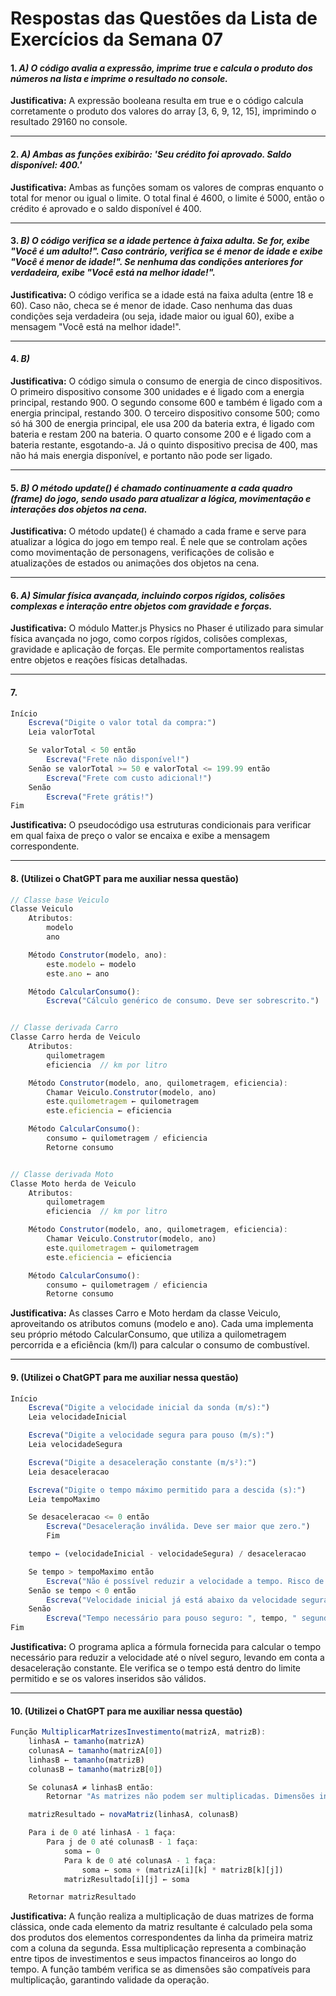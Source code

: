 # Respostas das Questões da Lista de Exercícios da Semana 07

#### 1.  **_A) O código avalia a expressão, imprime true e calcula o produto dos números na lista e imprime o resultado no console._** 

**Justificativa:** A expressão booleana resulta em true e o código calcula corretamente o produto dos valores do array [3, 6, 9, 12, 15], imprimindo o resultado 29160 no console.
______

#### 2.  **_A) Ambas as funções exibirão: 'Seu crédito foi aprovado. Saldo disponível: 400.'_**

**Justificativa:** Ambas as funções somam os valores de compras enquanto o total for menor ou igual o limite. O total final é 4600, o limite é 5000, então o crédito é aprovado e o saldo disponível é 400.
______

#### 3.  **_B) O código verifica se a idade pertence à faixa adulta. Se for, exibe "Você é um adulto!". Caso contrário, verifica se é menor de idade e exibe "Você é menor de idade!". Se nenhuma das condições anteriores for verdadeira, exibe "Você está na melhor idade!"._**

**Justificativa:** O código verifica se a idade está na faixa adulta (entre 18 e 60). Caso não, checa se é menor de idade. Caso nenhuma das duas condições seja verdadeira (ou seja, idade maior ou igual 60), exibe a mensagem "Você está na melhor idade!".
______

#### 4.  **_B)_**

**Justificativa:** O código simula o consumo de energia de cinco dispositivos. O primeiro dispositivo consome 300 unidades e é ligado com a energia principal, restando 900. O segundo consome 600 e também é ligado com a energia principal, restando 300. O terceiro dispositivo consome 500; como só há 300 de energia principal, ele usa 200 da bateria extra, é ligado com bateria e restam 200 na bateria. O quarto consome 200 e é ligado com a bateria restante, esgotando-a. Já o quinto dispositivo precisa de 400, mas não há mais energia disponível, e portanto não pode ser ligado.
______

#### 5.  **_B) O método update() é chamado continuamente a cada quadro (frame) do jogo, sendo usado para atualizar a lógica, movimentação e interações dos objetos na cena._**

**Justificativa:** O método update() é chamado a cada frame e serve para atualizar a lógica do jogo em tempo real. É nele que se controlam ações como movimentação de personagens, verificações de colisão e atualizações de estados ou animações dos objetos na cena.
______

#### 6.  **_A) Simular física avançada, incluindo corpos rígidos, colisões complexas e interação entre objetos com gravidade e forças._**

**Justificativa:** O módulo Matter.js Physics no Phaser é utilizado para simular física avançada no jogo, como corpos rígidos, colisões complexas, gravidade e aplicação de forças. Ele permite comportamentos realistas entre objetos e reações físicas detalhadas.
______

#### 7.  

```javascript
Início
    Escreva("Digite o valor total da compra:")
    Leia valorTotal

    Se valorTotal < 50 então
        Escreva("Frete não disponível!")
    Senão se valorTotal >= 50 e valorTotal <= 199.99 então
        Escreva("Frete com custo adicional!")
    Senão
        Escreva("Frete grátis!")
Fim
```

**Justificativa:** O pseudocódigo usa estruturas condicionais para verificar em qual faixa de preço o valor se encaixa e exibe a mensagem correspondente.
______

#### 8. (Utilizei o ChatGPT para me auxiliar nessa questão)

```javascript
// Classe base Veiculo
Classe Veiculo
    Atributos:
        modelo
        ano

    Método Construtor(modelo, ano):
        este.modelo ← modelo
        este.ano ← ano

    Método CalcularConsumo():
        Escreva("Cálculo genérico de consumo. Deve ser sobrescrito.")


// Classe derivada Carro
Classe Carro herda de Veiculo
    Atributos:
        quilometragem
        eficiencia  // km por litro

    Método Construtor(modelo, ano, quilometragem, eficiencia):
        Chamar Veiculo.Construtor(modelo, ano)
        este.quilometragem ← quilometragem
        este.eficiencia ← eficiencia

    Método CalcularConsumo():
        consumo ← quilometragem / eficiencia
        Retorne consumo


// Classe derivada Moto
Classe Moto herda de Veiculo
    Atributos:
        quilometragem
        eficiencia  // km por litro

    Método Construtor(modelo, ano, quilometragem, eficiencia):
        Chamar Veiculo.Construtor(modelo, ano)
        este.quilometragem ← quilometragem
        este.eficiencia ← eficiencia

    Método CalcularConsumo():
        consumo ← quilometragem / eficiencia
        Retorne consumo
```

**Justificativa:** As classes Carro e Moto herdam da classe Veiculo, aproveitando os atributos comuns (modelo e ano). Cada uma implementa seu próprio método CalcularConsumo, que utiliza a quilometragem percorrida e a eficiência (km/l) para calcular o consumo de combustível.
______

#### 9. (Utilizei o ChatGPT para me auxiliar nessa questão)

```javascript
Início
    Escreva("Digite a velocidade inicial da sonda (m/s):")
    Leia velocidadeInicial

    Escreva("Digite a velocidade segura para pouso (m/s):")
    Leia velocidadeSegura

    Escreva("Digite a desaceleração constante (m/s²):")
    Leia desaceleracao

    Escreva("Digite o tempo máximo permitido para a descida (s):")
    Leia tempoMaximo

    Se desaceleracao <= 0 então
        Escreva("Desaceleração inválida. Deve ser maior que zero.")
        Fim

    tempo ← (velocidadeInicial - velocidadeSegura) / desaceleracao

    Se tempo > tempoMaximo então
        Escreva("Não é possível reduzir a velocidade a tempo. Risco de desvio orbital!")
    Senão se tempo < 0 então
        Escreva("Velocidade inicial já está abaixo da velocidade segura.")
    Senão
        Escreva("Tempo necessário para pouso seguro: ", tempo, " segundos.")
Fim
```

**Justificativa:** O programa aplica a fórmula fornecida para calcular o tempo necessário para reduzir a velocidade até o nível seguro, levando em conta a desaceleração constante. Ele verifica se o tempo está dentro do limite permitido e se os valores inseridos são válidos.
______

#### 10. (Utilizei o ChatGPT para me auxiliar nessa questão)

```javascript
Função MultiplicarMatrizesInvestimento(matrizA, matrizB):
    linhasA ← tamanho(matrizA)
    colunasA ← tamanho(matrizA[0])
    linhasB ← tamanho(matrizB)
    colunasB ← tamanho(matrizB[0])

    Se colunasA ≠ linhasB então:
        Retornar "As matrizes não podem ser multiplicadas. Dimensões incompatíveis."

    matrizResultado ← novaMatriz(linhasA, colunasB)

    Para i de 0 até linhasA - 1 faça:
        Para j de 0 até colunasB - 1 faça:
            soma ← 0
            Para k de 0 até colunasA - 1 faça:
                soma ← soma + (matrizA[i][k] * matrizB[k][j])
            matrizResultado[i][j] ← soma

    Retornar matrizResultado
```

**Justificativa:** A função realiza a multiplicação de duas matrizes de forma clássica, onde cada elemento da matriz resultante é calculado pela soma dos produtos dos elementos correspondentes da linha da primeira matriz com a coluna da segunda. Essa multiplicação representa a combinação entre tipos de investimentos e seus impactos financeiros ao longo do tempo. A função também verifica se as dimensões são compatíveis para multiplicação, garantindo validade da operação.





